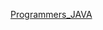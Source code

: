 <a href = "https://github.com/Sword-Is-Cat/Programmers_JAVA/tree/master/Programmers_JAVA/src"> Programmers_JAVA </a>
